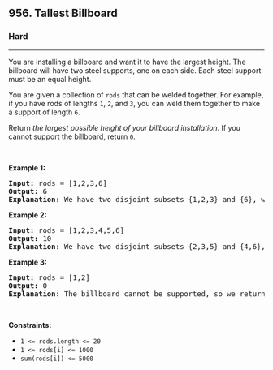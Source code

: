 <h2>956. Tallest Billboard</h2><h3>Hard</h3><hr><div><p>You are installing a billboard and want it to have the largest height. The billboard will have two steel supports, one on each side. Each steel support must be an equal height.</p>

<p>You are given a collection of <code>rods</code> that can be welded together. For example, if you have rods of lengths <code>1</code>, <code>2</code>, and <code>3</code>, you can weld them together to make a support of length <code>6</code>.</p>

<p>Return <em>the largest possible height of your billboard installation</em>. If you cannot support the billboard, return <code>0</code>.</p>

<p>&nbsp;</p>
<p><strong>Example 1:</strong></p>

<pre><strong>Input:</strong> rods = [1,2,3,6]
<strong>Output:</strong> 6
<strong>Explanation:</strong> We have two disjoint subsets {1,2,3} and {6}, which have the same sum = 6.
</pre>

<p><strong>Example 2:</strong></p>

<pre><strong>Input:</strong> rods = [1,2,3,4,5,6]
<strong>Output:</strong> 10
<strong>Explanation:</strong> We have two disjoint subsets {2,3,5} and {4,6}, which have the same sum = 10.
</pre>

<p><strong>Example 3:</strong></p>

<pre><strong>Input:</strong> rods = [1,2]
<strong>Output:</strong> 0
<strong>Explanation:</strong> The billboard cannot be supported, so we return 0.
</pre>

<p>&nbsp;</p>
<p><strong>Constraints:</strong></p>

<ul>
	<li><code>1 &lt;= rods.length &lt;= 20</code></li>
	<li><code>1 &lt;= rods[i] &lt;= 1000</code></li>
	<li><code>sum(rods[i]) &lt;= 5000</code></li>
</ul>
</div>
